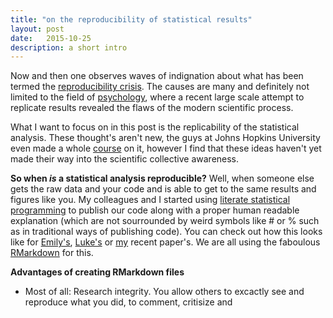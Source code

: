 ```yaml
---
title: "on the reproducibility of statistical results"
layout: post
date:   2015-10-25 
description: a short intro
---
```




Now and then one observes waves of indignation about what has been termed the [reproducibility crisis](https://en.wikipedia.org/wiki/Replication_crisis). The causes are many and definitely not limited to the field of [psychology](http://science.sciencemag.org/content/349/6251/aac4716), where a recent large scale
attempt to replicate results revealed the flaws of the modern scientific process. 

What I want to focus on in this post is the replicability of the statistical analysis. These thought's
aren't new, the guys at Johns Hopkins University even made a whole [course](https://www.coursera.org/learn/reproducible-research) on it, however I find that these ideas haven't yet made their way into the scientific collective awareness.

**So when *is* a statistical analysis reproducible?** Well, when someone else gets the raw data and your
code and is able to get to the same results and figures like you. My colleagues and I started 
using [literate statistical programming](https://en.wikipedia.org/wiki/Literate_programming) to publish
our code along with a proper human readable explanation (which are not sourrounded by weird symbols like # or % such
as in traditional ways of publishing code). You can check out how this looks like for [Emily's](https://static-content.springer.com/esm/art%3A10.1186%2Fs13104-016-2209-x/MediaObjects/13104_2016_2209_MOESM1_ESM.html),
[Luke's](https://github.com/leberhartphillips/killdeer_foraging/blob/master/Rcode_Killdeer_foraging.pdf) or
[my](https://github.com/mastoffel/seal_chemical_fingerprints/blob/master/analysis_markdown.pdf)
recent paper's. We are all using the faboulous [RMarkdown](http://rmarkdown.rstudio.com/) for this. 

**Advantages of creating RMarkdown files**
- Most of all: Research integrity. You allow others to excactly see and reproduce what you did,
to comment, critisize and 


